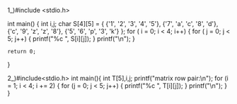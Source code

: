 1_)#include <stdio.h>

int main() {
int i,j;
    char S[4][5] = {
        {'1', '2', '3', '4', '5'},
        {'7', 'a', 'c', '8', 'd'},
        {'c', '9', 'z', 'z', '8'},
        {'5', '6', 'p', '3', 'k'}
    };
    for ( i = 0; i < 4; i++) {
        for ( j = 0; j < 5; j++) {
            printf("%c ", S[i][j]);
        }
        printf("\n");
    }

    return 0;
}



2_)#include<stdio.h>
int main(){
    int T[5],i,j;
    printf("matrix row pair:\n");
        for (i = 1; i < 4; i += 2) {
            for (j = 0; j < 5; j++) {
                printf("%c ", T[i][j]);
            }
            printf("\n");
        }
}